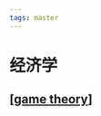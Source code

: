 ```yaml
---
tags: master
---
```

# 经济学

## [[game theory]]

[//begin]: # "Autogenerated link references for markdown compatibility"
[game theory]: <game theory.md> "game theory"
[//end]: # "Autogenerated link references"
